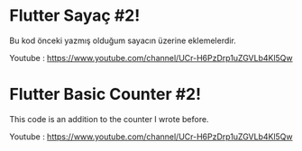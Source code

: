 # Flutter Sayaç #2!

Bu kod önceki yazmış olduğum sayacın üzerine eklemelerdir.

Youtube : https://www.youtube.com/channel/UCr-H6PzDrp1uZGVLb4Kl5Qw

# Flutter Basic Counter #2!

This code is an addition to the counter I wrote before.

Youtube : https://www.youtube.com/channel/UCr-H6PzDrp1uZGVLb4Kl5Qw

